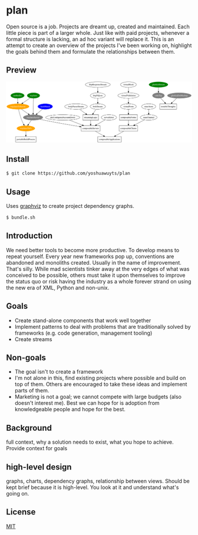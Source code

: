 # plan
Open source is a job. Projects are dreamt up, created and maintained. Each
little piece is part of a larger whole. Just like with paid projects, whenever
a formal structure is lacking, an ad hoc variant will replace it. This is an
attempt to create an overview of the projects I've been working on, highlight
the goals behind them and formulate the relationships between them.

## Preview
![plan in svg](plan.svg)

## Install
```sh
$ git clone https://github.com/yoshuawuyts/plan
```

## Usage
Uses [graphviz]() to create project dependency graphs.
```sh
$ bundle.sh
```

## Introduction
We need better tools to become more productive. To develop means to repeat
yourself. Every year new frameworks pop up, conventions are abandoned and
monoliths created. Usually in the name of improvement. That's silly. While mad
scientists tinker away at the very edges of what was conceived to be possible,
others must take it upon themselves to improve the status quo or risk having
the industry as a whole forever strand on using the new era of XML, Python and
non-unix.

## Goals
- Create stand-alone components that work well together
- Implement patterns to deal with problems that are traditionally solved by
  frameworks (e.g. code generation, management tooling)
- Create streams

## Non-goals
- The goal isn't to create a framework
- I'm not alone in this, find existing projects where possible and build on top
  of them. Others are encouraged to take these ideas and implement parts of
  them.
- Marketing is not a goal; we cannot compete with large budgets (also doesn't
  interest me). Best we can hope for is adoption from knowledgeable people and
  hope for the best.

## Background

full context, why a solution needs to exist, what you hope to achieve. Provide
context for goals

## high-level design
graphs, charts, dependency graphs, relationship between views. Should be kept
brief because it is high-level. You look at it and understand what's going on.

## License
[MIT](https://tldrlegal.com/license/mit-license)

